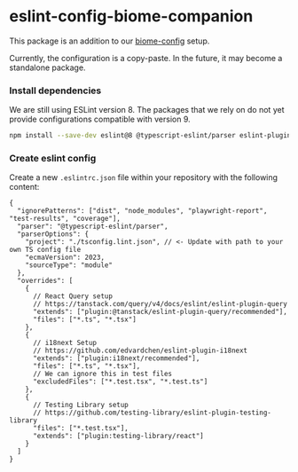 # eslint-config-biome-companion

This package is an addition to our [biome-config](https://github.com/lokalise/shared-ts-libs/tree/main/packages/dev/biome-config) setup.

Currently, the configuration is a copy-paste. In the future, it may become a standalone package.

### Install dependencies

We are still using ESLint version 8. The packages that we rely on do not yet provide configurations compatible with version 9.

```sh
npm install --save-dev eslint@8 @typescript-eslint/parser eslint-plugin-testing-library eslint-plugin-i18next @tanstack/eslint-plugin-query
```

### Create eslint config

Create a new `.eslintrc.json` file within your repository with the following content:

```jsonc
{
  "ignorePatterns": ["dist", "node_modules", "playwright-report", "test-results", "coverage"],
  "parser": "@typescript-eslint/parser",
  "parserOptions": {
    "project": "./tsconfig.lint.json", // <- Update with path to your own TS config file
    "ecmaVersion": 2023,
    "sourceType": "module"
  },
  "overrides": [
    {
      // React Query setup
      // https://tanstack.com/query/v4/docs/eslint/eslint-plugin-query
      "extends": ["plugin:@tanstack/eslint-plugin-query/recommended"],
      "files": ["*.ts", "*.tsx"]
    },
    {
      // i18next Setup
      // https://github.com/edvardchen/eslint-plugin-i18next
      "extends": ["plugin:i18next/recommended"],
      "files": ["*.ts", "*.tsx"],
      // We can ignore this in test files
      "excludedFiles": ["*.test.tsx", "*.test.ts"]
    },
    {
      // Testing Library setup
      // https://github.com/testing-library/eslint-plugin-testing-library
      "files": ["*.test.tsx"],
      "extends": ["plugin:testing-library/react"]
    }
  ]
}

```
